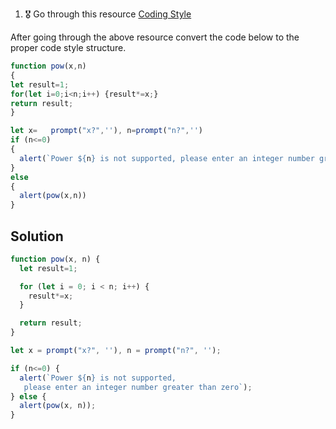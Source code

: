 1. 🎖 Go through this resource [Coding Style](http://javascript.info/coding-style)

After going through the above resource convert the code below to the proper code style structure.
```js
function pow(x,n)
{
let result=1;
for(let i=0;i<n;i++) {result*=x;}
return result;
}

let x=   prompt("x?",''), n=prompt("n?",'')
if (n<=0)
{
  alert(`Power ${n} is not supported, please enter an integer number greater than zero`);
}
else
{
  alert(pow(x,n))
}
```

## Solution
```js
function pow(x, n) {
  let result=1;

  for (let i = 0; i < n; i++) {
    result*=x;
  }

  return result;
}

let x = prompt("x?", ''), n = prompt("n?", '');

if (n<=0) {
  alert(`Power ${n} is not supported,
   please enter an integer number greater than zero`);
} else {
  alert(pow(x, n));
}
```